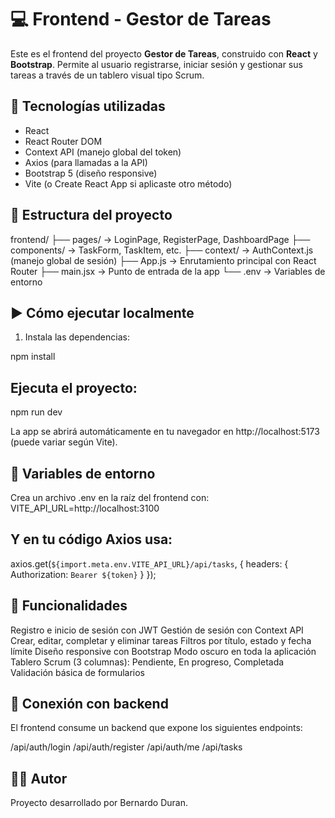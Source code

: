 # 💻 Frontend - Gestor de Tareas

Este es el frontend del proyecto **Gestor de Tareas**, construido con **React** y **Bootstrap**. Permite al usuario registrarse, iniciar sesión y gestionar sus tareas a través de un tablero visual tipo Scrum.

## 🚀 Tecnologías utilizadas
- React
- React Router DOM
- Context API (manejo global del token)
- Axios (para llamadas a la API)
- Bootstrap 5 (diseño responsive)
- Vite (o Create React App si aplicaste otro método)

## 📂 Estructura del proyecto

frontend/
├── pages/ → LoginPage, RegisterPage, DashboardPage
├── components/ → TaskForm, TaskItem, etc.
├── context/ → AuthContext.js (manejo global de sesión)
├── App.js → Enrutamiento principal con React Router
├── main.jsx → Punto de entrada de la app
└── .env → Variables de entorno

## ▶️ Cómo ejecutar localmente
1. Instala las dependencias:

npm install

## Ejecuta el proyecto:

npm run dev

La app se abrirá automáticamente en tu navegador en http://localhost:5173 (puede variar según Vite).

## 🔐 Variables de entorno
Crea un archivo .env en la raíz del frontend con:
VITE_API_URL=http://localhost:3100
## Y en tu código Axios usa:

axios.get(`${import.meta.env.VITE_API_URL}/api/tasks`, {
  headers: { Authorization: `Bearer ${token}` }
});

## 📌 Funcionalidades

Registro e inicio de sesión con JWT
Gestión de sesión con Context API
Crear, editar, completar y eliminar tareas
Filtros por título, estado y fecha límite
Diseño responsive con Bootstrap
Modo oscuro en toda la aplicación
Tablero Scrum (3 columnas): Pendiente, En progreso, Completada
Validación básica de formularios

## 📡 Conexión con backend
El frontend consume un backend que expone los siguientes endpoints:

/api/auth/login
/api/auth/register
/api/auth/me
/api/tasks

## 👨‍💻 Autor
Proyecto desarrollado por Bernardo Duran.
